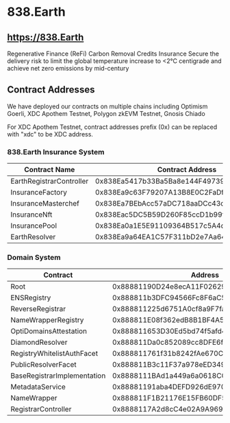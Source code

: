 # 838.Earth

## https://838.Earth

Regenerative Finance (ReFi)
Carbon Removal Credits Insurance
Secure the delivery risk to limit the global temperature increase to <2°C centigrade and achieve net zero emissions by mid-century

## Contract Addresses

We have deployed our contracts on multiple chains including Optimism Goerli, XDC Apothem Testnet, Polygon zkEVM Testnet, Gnosis Chiado

For XDC Apothem Testnet, contract addresses prefix (0x) can be replaced with "xdc" to be XDC address.

### 838.Earth Insurance System

| Contract Name            | Contract Address                           |
|--------------------------|--------------------------------------------|
| EarthRegistrarController | 0x838Ea5417b33Ba5Ba8e144F49739A81Ad2249Fb5 |
| InsuranceFactory         | 0x838Ea9c63F79207A13B8E0C2FaDf1db1613421Cb |
| InsuranceMasterchef      | 0x838Ea7BEbAcc57aDC718aaDCc43c9DA7b3A774a9 |
| InsuranceNft             | 0x838Eac5DC5B59D260F85ccD1b99f435c766c90Af |
| InsurancePool            | 0x838Ea0a1E5E91109364B517c5A4d5fD1829b244c |
| EarthResolver            | 0x838Ea9a64EA1C57F311bD2e7Aa649C0d6984c1eB |


### Domain System

| Contract                    | Address                                    |
|-----------------------------|--------------------------------------------|
| Root                        | 0x88881190D24e8ecA11F0262972cff8081b2AFc45 |
| ENSRegistry                 | 0x888811b3DFC94566Fc8F6aC5e86069981a50B490 |
| ReverseRegistrar            | 0x888811225d6751A0cf8a9F7fa6a77f4F1EF69DC9 |
| NameWrapperRegistry         | 0x888811E08f362edB8B1BF4A52c08fED2A58a427E |
| OptiDomainsAttestation      | 0x888811653D30Ed5bd74f5afd4B2bffe2dE3192B3 |
| DiamondResolver             | 0x888811Da0c852089cc8DFE6f3bAd190a46acaAE6 |
| RegistryWhitelistAuthFacet  | 0x888811761f31b8242fAe670C3f0a054e226D10e8 |
| PublicResolverFacet         | 0x888811B3c11F37a978eED349b174F7e9cCec14D7 |
| BaseRegistrarImplementation | 0x8888111BAd1a449a6a0618C0fE7DC1727e3aaf99 |
| MetadataService             | 0x88881191aba4DEFD926dE9708C457d092120beaa |
| NameWrapper                 | 0x888811F1B21176E15FB60DF500eA85B490Dd2836 |
| RegistrarController         | 0x8888117A2d8cC4e02A9A9691Ba0e166b2842360D |